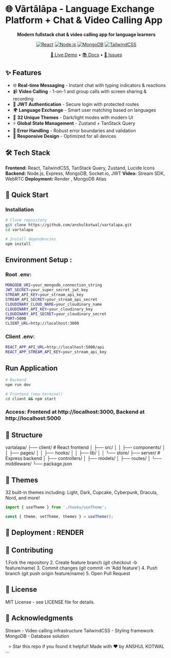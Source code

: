 # 🌐 Vārtālāpa - Language Exchange Platform + Chat & Video Calling App

<div align="center">

**Modern fullstack chat & video calling app for language learners**

[![React](https://img.shields.io/badge/React-18.x-61DAFB?style=flat-square&logo=react)](https://reactjs.org/)
[![Node.js](https://img.shields.io/badge/Node.js-18.x-339933?style=flat-square&logo=node.js)](https://nodejs.org/)
[![MongoDB](https://img.shields.io/badge/MongoDB-4.4+-47A248?style=flat-square&logo=mongodb)](https://mongodb.com/)
[![TailwindCSS](https://img.shields.io/badge/TailwindCSS-3.x-06B6D4?style=flat-square&logo=tailwindcss)](https://tailwindcss.com/)

[🚀 Live Demo](https://vartalapa.onrender.com/) • [📚 Docs](https://github.com/anshulkotwal/Vartalapa) • [🐛 Issues](https://github.com/anshulkotwal/vartalapa/issues)

</div>

## ✨ Features

- 🌐 **Real-time Messaging** - Instant chat with typing indicators & reactions
- 📹 **Video Calling** - 1-on-1 and group calls with screen sharing & recording
- 🔐 **JWT Authentication** - Secure login with protected routes
- 🌍 **Language Exchange** - Smart user matching based on languages
- 🎨 **32 Unique Themes** - Dark/light modes with modern UI
- ⚡ **Global State Management** - Zustand + TanStack Query
- 🚨 **Error Handling** - Robust error boundaries and validation
- 📱 **Responsive Design** - Optimized for all devices

## 🛠️ Tech Stack

**Frontend:** React, TailwindCSS, TanStack Query, Zustand, Lucide Icons
**Backend:** Node.js, Express, MongoDB, Socket.io, JWT
**Video:** Stream SDK, WebRTC
**Deployment:** Render , MongoDB Atlas

## 🚀 Quick Start

### Installation

```bash
# Clone repository
git clone https://github.com/anshulkotwal/vartalapa.git
cd vartalapa

# Install dependencies
npm install
```

## Environment Setup :
### Root .env:
```bash
MONGODB_URI=your_mongodb_connection_string
JWT_SECRET=your_super_secret_jwt_key
STREAM_API_KEY=your_stream_api_key
STREAM_API_SECRET=your_stream_api_secret
CLOUDINARY_CLOUD_NAME=your_cloudinary_name
CLOUDINARY_API_KEY=your_cloudinary_key
CLOUDINARY_API_SECRET=your_cloudinary_secret
PORT=5000
CLIENT_URL=http://localhost:3000
```

### Client .env:
```bash
REACT_APP_API_URL=http://localhost:5000/api
REACT_APP_STREAM_API_KEY=your_stream_api_key
```

## Run Application
```bash
# Backend
npm run dev

# Frontend (new terminal)
cd client && npm start
```

### Access: Frontend at http://localhost:3000, Backend at http://localhost:5000

## 📁 Structure
vartalapa/
├── client/          # React frontend
│   ├── src/
│   │   ├── components/
│   │   ├── pages/
│   │   ├── hooks/
│   │   ├── lib/
│   │   └── store/
├── server/          # Express backend
│   ├── controllers/
│   ├── models/
│   ├── routes/
│   └── middleware/
└── package.json


## 🎨 Themes
32 built-in themes including: Light, Dark, Cupcake, Cyberpunk, Dracula, Nord, and more!
```jsx
import { useTheme } from './hooks/useTheme';

const { theme, setTheme, themes } = useTheme();

```

## 🚀 Deployment : RENDER

## 🤝 Contributing
1.Fork the repository
2. Create feature branch (git checkout -b feature/name)
3. Commit changes (git commit -m 'Add feature')
4. Push branch (git push origin feature/name)
5. Open Pull Request

## 📝 License
MIT License - see LICENSE file for details.

## 🙏 Acknowledgments
Stream - Video calling infrastructure
TailwindCSS - Styling framework
MongoDB - Database solution

<div align="center">
⭐ Star this repo if you found it helpful!
Made with ❤️ by ANSHUL KOTWAL
</div>
```
